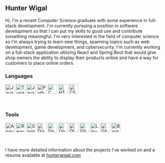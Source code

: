 ## Hunter Wigal

Hi, I'm a recent Computer Science graduate with some experience in full-stack development. I'm currently pursuing a position in software development so that I can put my skills to good use and contribute something meaningful. I'm very interested in the field of computer science so I'm always trying to learn new things, spanning topics such as web development, game development, and cybersecurity. I'm currently working on a full-stack application utilizing React and Spring Boot that would give shop owners the ability to display their products online and have a way for customers to place online orders.


### Languages
<p align="left">
  <img alt="Java" title="Java" width="30px" src="https://cdn.jsdelivr.net/gh/devicons/devicon/icons/java/java-original.svg"/>
  <img alt="TypeScript" title="TypeScript" width="30px" src="https://cdn.jsdelivr.net/gh/devicons/devicon/icons/typescript/typescript-plain.svg" />
  <img alt="JavaScript" title="JavaScript" width="30px" src="https://cdn.jsdelivr.net/gh/devicons/devicon/icons/javascript/javascript-plain.svg" />
  <img alt="Python" title="Python" width="30px" src="https://cdn.jsdelivr.net/gh/devicons/devicon/icons/python/python-plain.svg" />
  <img alt="C" title="C" width="30px;" src="https://cdn.jsdelivr.net/gh/devicons/devicon@latest/icons/c/c-original.svg" />
  <img alt="HTML" title="HTML" width="30px" src="https://cdn.jsdelivr.net/gh/devicons/devicon/icons/html5/html5-plain.svg" />
  <img alt="CSS" title="CSS" width="30px" src="https://cdn.jsdelivr.net/gh/devicons/devicon/icons/css3/css3-plain.svg" />
  </p>
<br />

### Tools
<p align="left">
  <img alt="Angular" title="Angular" width="30px" src="https://cdn.jsdelivr.net/gh/devicons/devicon/icons/angularjs/angularjs-plain.svg" />
  <img alt="React" title="React" width="30px" src="https://cdn.jsdelivr.net/gh/devicons/devicon/icons/react/react-original.svg" />
  <img alt="Spring" title="Spring" width="30px" src="https://cdn.jsdelivr.net/gh/devicons/devicon/icons/spring/spring-original.svg" />
  <img alt="Django" title="Django" width="30px" src="https://cdn.jsdelivr.net/gh/devicons/devicon@latest/icons/django/django-plain.svg" />
  <img alt="Docker" title="Docker" width="30px" src="https://cdn.jsdelivr.net/gh/devicons/devicon@latest/icons/docker/docker-original.svg" />
  <img alt="OpenGL" title="OpenGL" width="30px" src="https://cdn.jsdelivr.net/gh/devicons/devicon@latest/icons/opengl/opengl-original.svg" />
  <img alt="Qt" title="Qt" width="30px" src="https://cdn.jsdelivr.net/gh/devicons/devicon@latest/icons/qt/qt-original.svg" />
  <img alt="Git" title="Git" width="30px" src="https://cdn.jsdelivr.net/gh/devicons/devicon/icons/git/git-original.svg" />
  <img alt="Linux" title="Linux" width="30px" src="https://cdn.jsdelivr.net/gh/devicons/devicon/icons/linux/linux-original.svg" />
  <img alt="GitHub" title="GitHub" width="30px" src="https://cdn.jsdelivr.net/gh/devicons/devicon/icons/github/github-original.svg" />
  <img alt="Bootstrap" title="Bootstrap" width="30px" src="https://cdn.jsdelivr.net/gh/devicons/devicon@latest/icons/bootstrap/bootstrap-original.svg" />
</p>
<br/>


I have more detailed information about the projects I've worked on and a resume available at [hunterwigal.com](https://hunterwigal.com)
<!--
**Hunter-Wigal/Hunter-Wigal** is a ✨ _special_ ✨ repository because its `README.md` (this file) appears on your GitHub profile.

Here are some ideas to get you started:

- 🔭 I’m currently working on ...
- 🌱 I’m currently learning ...
- 👯 I’m looking to collaborate on ...
- 🤔 I’m looking for help with ...
- 💬 Ask me about ...
- 📫 How to reach me: ...
- 😄 Pronouns: ...
- ⚡ Fun fact: ...
  -->
